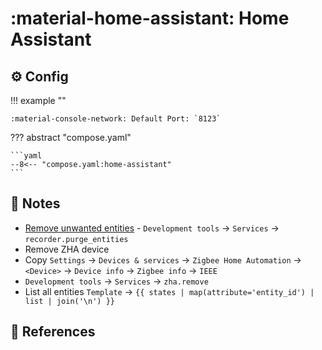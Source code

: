 # :material-home-assistant: Home Assistant

## :gear: Config

!!! example ""

    :material-console-network: Default Port: `8123`

??? abstract "compose.yaml"

    ```yaml
    --8<-- "compose.yaml:home-assistant"
    ```

## :pencil: Notes

- [Remove unwanted entities][1] - `Development tools` → `Services` → `recorder.purge_entities`
- Remove ZHA device
- Copy `Settings` → `Devices & services` → `Zigbee Home Automation` → `<Device>` → `Device info` → `Zigbee info` → `IEEE`
- `Development tools` → `Services` → `zha.remove`
- List all entities `Template` → `{{ states | map(attribute='entity_id') | list | join('\n') }}`

## :link: References

[1]: <https://community.home-assistant.io/t/how-to-remove-unwanted-entities/433103/10>
